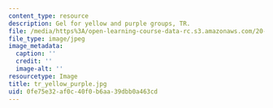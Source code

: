 ```yaml
---
content_type: resource
description: Gel for yellow and purple groups, TR.
file: /media/https%3A/open-learning-course-data-rc.s3.amazonaws.com/20-109-laboratory-fundamentals-in-biological-engineering-fall-2007/0fe75e32af0c40f0b6aa39dbb0a463cd_tr_yellow_purple.jpg
file_type: image/jpeg
image_metadata:
  caption: ''
  credit: ''
  image-alt: ''
resourcetype: Image
title: tr_yellow_purple.jpg
uid: 0fe75e32-af0c-40f0-b6aa-39dbb0a463cd
---
```

